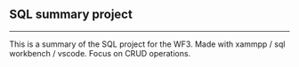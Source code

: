 ## SQL summary project
<hr   />
<p>
This is a summary of the SQL project for the WF3.
Made with xammpp / sql workbench / vscode.
Focus on CRUD operations.
</p>
